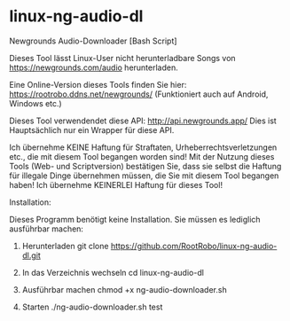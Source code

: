 # linux-ng-audio-dl
Newgrounds Audio-Downloader [Bash Script]

Dieses Tool lässt Linux-User nicht herunterladbare Songs von https://newgrounds.com/audio herunterladen.

Eine Online-Version dieses Tools finden Sie hier: https://rootrobo.ddns.net/newgrounds/ (Funktioniert auch auf Android, Windows etc.)

Dieses Tool verwendendet diese API: http://api.newgrounds.app/
Dies ist Hauptsächlich nur ein Wrapper für diese API.

Ich übernehme KEINE Haftung für Straftaten, Urheberrechtsverletzungen etc., die mit diesem Tool begangen worden sind!
Mit der Nutzung dieses Tools (Web- und Scriptversion) bestätigen Sie, dass sie selbst die Haftung für illegale Dinge
übernehmen müssen, die Sie mit diesem Tool begangen haben! Ich übernehme KEINERLEI Haftung für dieses Tool!

Installation:

Dieses Programm benötigt keine Installation. Sie müssen es lediglich ausführbar machen:

1. Herunterladen
git clone https://github.com/RootRobo/linux-ng-audio-dl.git

2. In das Verzeichnis wechseln
cd linux-ng-audio-dl

3. Ausführbar machen
chmod +x ng-audio-downloader.sh

4. Starten
./ng-audio-downloader.sh
test
